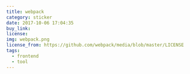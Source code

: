 ```yaml
---
title: webpack
category: sticker
date: 2017-10-06 17:04:35
buy_link:
license:
img: webpack.png
license_from: https://github.com/webpack/media/blob/master/LICENSE
tags:
  - frontend
  - tool
---
```


